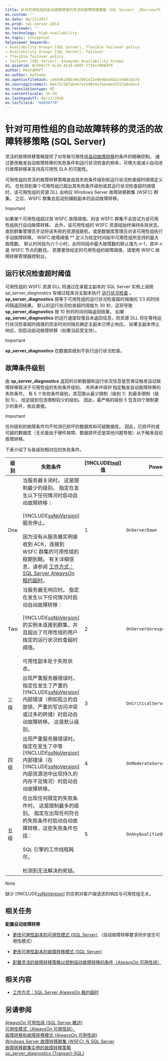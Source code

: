 ```yaml
---
title: 针对可用性组的自动故障转移的灵活的故障转移策略（SQL Server） |Microsoft Docs
ms.custom: ''
ms.date: 06/13/2017
ms.prod: sql-server-2014
ms.reviewer: ''
ms.technology: high-availability
ms.topic: conceptual
helpviewer_keywords:
- Availability Groups [SQL Server], flexible failover policy
- Availability Groups [SQL Server], failover
- flexible failover policy
- failover [SQL Server], AlwaysOn Availability Groups
ms.assetid: 8c504c7f-5c1d-4124-b697-f735ef0084f0
author: MashaMSFT
ms.author: mathoma
ms.openlocfilehash: cd4dd62d8b30e2041415e0b9be5682ce4b01d1f6
ms.sourcegitcommit: 9ee72c507ab447ac69014a7eea4e43523a0a3ec4
ms.translationtype: MT
ms.contentlocale: zh-CN
ms.lasthandoff: 06/17/2020
ms.locfileid: "84936778"
---
```

# <a name="flexible-failover-policy-for-automatic-failover-of-an-availability-group-sql-server"></a>针对可用性组的自动故障转移的灵活的故障转移策略 (SQL Server)
  灵活的故障转移策略提供了对导致可用性组[自动故障转移](failover-and-failover-modes-always-on-availability-groups.md)的条件的精确控制。 通过更改触发自动故障转移的失败条件和运行状况检查的频率，可增大或减小自动进行故障转移来支持高可用性 SLA 的可能性。  
  
 可用性组的灵活的故障转移策略是由其失败条件级别和运行状况检查超时阈值定义的。 在检测到某个可用性组已超出其失败条件级别或其运行状况检查超时阈值时，该可用性组的资源 DLL 会响应 Windows Server 故障转移群集 (WSFC) 群集。 之后，WSFC 群集会启动到辅助副本的自动故障转移。  
  
> [!IMPORTANT]  
>  如果某个可用性组超过其 WSFC 故障阈值，则该 WSFC 群集不会尝试为该可用性组执行自动故障转移。 此外，该可用性组的 WSFC 资源组始终保持失败状态，直到群集管理员手动将该失败的资源组联机，或是数据库管理员对该可用性组执行手动故障转移。 WSFC 故障阈值 ** 定义为给定时间段中可用性组所支持的最大故障数。 默认时间段为六个小时，此时间段中最大故障数的默认值为 *n*-1，其中 *n* 是 WSFC 节点的数目。 若要更改给定的可用性组的故障阈值，请使用 WSFC 故障转移管理器控制台。  
  
  
  
##  <a name="health-check-timeout-threshold"></a><a name="HCtimeout"></a> 运行状况检查超时阈值  
 可用性组的 WSFC 资源 DLL 将通过在承载主副本的 SQL Server 实例上调用 *sp_server_diagnostics* 存储过程来对主副本执行 [运行状况检查](/sql/relational-databases/system-stored-procedures/sp-server-diagnostics-transact-sql) 。 **sp_server_diagnostics** 按等于可用性组的运行状况检查超时阈值的 1/3 的时间间隔返回结果。 默认的运行状况检查超时阈值为 30 秒，这将导致 **sp_server_diagnostics** 按 10 秒的时间间隔返回结果。 如果 **sp_server_diagnostics** 的运行速度较慢且未返回信息，则资源 DLL 将在等待运行状况检查超时阈值的完全时间间隔后确定主副本已停止响应。 如果主副本停止响应，则启动自动故障转移（如果当前受支持）。  
  
> [!IMPORTANT]  
>  **sp_server_diagnostics** 在数据库级别不执行运行状况检查。  
  
##  <a name="failure-condition-level"></a><a name="FClevel"></a> 故障条件级别  
 由 **sp_server_diagnostics** 返回的诊断数据和运行状况信息是否保证触发自动故障转移取决于可用性组的失败条件级别。 *失败条件级别* 指定触发自动故障转移的失败条件。 有 5 个失败条件级别，其范围从最少限制（级别 1）到最多限制（级别 5）。 给定级别包含限制较少的级别。 因此，最严格的级别 5 包含四个限制更少的条件，依此类推。  
  
> [!IMPORTANT]  
>  任何级别的故障条件均不检测已损坏的数据库和可疑数据库。 因此，已损坏的或可疑的数据库（无论是由于硬件故障、数据损坏还是其他问题导致）从不触发自动故障转移。  
  
 下表介绍了与各级别相对应的失败条件。  
  
|级别|失败条件|[!INCLUDE[tsql](../../../includes/tsql-md.md)] 值|PowerShell 值|  
|-----------|-----------------------|------------------------------|----------------------|  
|One|当服务器关闭时。 这是限制最少的级别。 指定在发生以下任何情况时启动自动故障转移：<br /><br /> [!INCLUDE[ssNoVersion](../../../includes/ssnoversion-md.md)] 服务停止。<br /><br /> 因为没有从服务器实例接收到 ACK，连接到 WSFC 群集的可用性组的租期到期。 有关详细信息，请参阅 [工作方式：SQL Server AlwaysOn 租约超时](https://blogs.msdn.com/b/psssql/archive/2012/09/07/how-it-works-sql-server-alwayson-lease-timeout.aspx)。|1|`OnServerDown`|  
|Two|当服务器无响应时。 指定在发生以下任何情况时启动自动故障转移：<br /><br /> [!INCLUDE[ssNoVersion](../../../includes/ssnoversion-md.md)] 的实例未连接到群集，并且超出了可用性组的用户指定的运行状况检查超时阈值。<br /><br /> 可用性副本处于失败状态。|2|`OnServerUnresponsive`|  
|三级|出现严重服务器错误时。 指定在发生了严重的 [!INCLUDE[ssNoVersion](../../../includes/ssnoversion-md.md)] 内部错误（例如孤立的自旋锁、严重的写访问冲突或过多的转储）时启动自动故障转移。 这是默认级别。|3|`OnCriticalServerError`|  
|四级|出现严重服务器错误时。 指定在发生了中等 [!INCLUDE[ssNoVersion](../../../includes/ssnoversion-md.md)] 内部错误（在 [!INCLUDE[ssNoVersion](../../../includes/ssnoversion-md.md)] 内部资源池中出现持久的内存不足情况）时启动自动故障转移。|4|`OnModerateServerError`|  
|五级|在出现任何限定的失败条件时。 这是限制最多的级别。 指定在出现任何符合的失败条件时启动自动故障转移，这些失败条件包括：<br /><br /> SQL 引擎的工作线程耗尽。<br /><br /> 检测到无法解决的死锁。|5|`OnAnyQualifiedFailureConditions`|  
  
> [!NOTE]  
>  缺少 [!INCLUDE[ssNoVersion](../../../includes/ssnoversion-md.md)] 的实例对客户端请求的响应与可用性组无关。  
  
##  <a name="related-tasks"></a><a name="RelatedTasks"></a> 相关任务  
 **配置自动故障转移**  
  
-   [更改可用性副本的可用性模式 (SQL Server) ](change-the-availability-mode-of-an-availability-replica-sql-server.md)（自动故障转移要求同步提交可用性模式）  
  
-   [更改可用性副本的故障转移模式 (SQL Server)](change-the-failover-mode-of-an-availability-replica-sql-server.md)  
  
-   [配置灵活的故障转移策略以控制自动故障转移的条件（AlwaysOn 可用性组）](configure-flexible-automatic-failover-policy.md)  
  
##  <a name="related-content"></a><a name="RelatedContent"></a> 相关内容  
  
-   [工作方式：SQL Server AlwaysOn 租约超时](https://blogs.msdn.com/b/psssql/archive/2012/09/07/how-it-works-sql-server-alwayson-lease-timeout.aspx)  
  
## <a name="see-also"></a>另请参阅  
 [AlwaysOn 可用性组 &#40;SQL Server 概述&#41;](overview-of-always-on-availability-groups-sql-server.md)   
 [可用性模式（AlwaysOn 可用性组）](availability-modes-always-on-availability-groups.md)   
 [故障转移和故障转移模式 &#40;AlwaysOn 可用性组&#41;](failover-and-failover-modes-always-on-availability-groups.md)   
 [Windows Server 故障转移群集 &#40;WSFC&#41; 与 SQL Server](../../../sql-server/failover-clusters/windows/windows-server-failover-clustering-wsfc-with-sql-server.md)   
 [故障转移群集实例的故障转移策略](../../../sql-server/failover-clusters/windows/failover-policy-for-failover-cluster-instances.md)   
 [sp_server_diagnostics (Transact-SQL)](/sql/relational-databases/system-stored-procedures/sp-server-diagnostics-transact-sql)  
  
  
